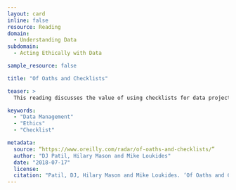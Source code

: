 ```yaml
---
layout: card
inline: false
resource: Reading
domain:
  - Understanding Data
subdomain:
  - Acting Ethically with Data

sample_resource: false

title: "Of Oaths and Checklists"

teaser: >
  This reading discusses the value of using checklists for data projects and offers a checklist with 13 valuable questions to ask by people working on them.

keywords:
  - "Data Management"
  - "Ethics"
  - "Checklist"

metadata:
  source: “https://www.oreilly.com/radar/of-oaths-and-checklists/”
  author: "DJ Patil, Hilary Mason and Mike Loukides"
  date: "2018-07-17"
  license: 
  citation: "Patil, DJ, Hilary Mason and Mike Loukides. ‘Of Oaths and Checklists.’ Data.org. 17 July 2018. https://www.oreilly.com/radar/of-oaths-and-checklists/. 26 July 2024. Accessed on 15 July 2024."
---
```

